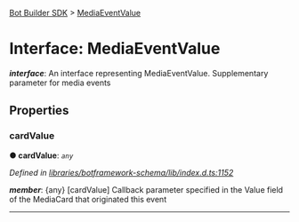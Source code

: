 [Bot Builder SDK](../README.md) > [MediaEventValue](../interfaces/botbuilder.mediaeventvalue.md)



# Interface: MediaEventValue

*__interface__*: An interface representing MediaEventValue. Supplementary parameter for media events



## Properties
<a id="cardvalue"></a>

###  cardValue

**●  cardValue**:  *`any`* 

*Defined in [libraries/botframework-schema/lib/index.d.ts:1152](https://github.com/Microsoft/botbuilder-js/blob/09ad751/libraries/botframework-schema/lib/index.d.ts#L1152)*


*__member__*: {any} [cardValue] Callback parameter specified in the Value field of the MediaCard that originated this event





___


